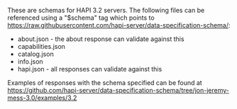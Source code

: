 These are schemas for HAPI 3.2 servers.  The following files can be referenced using a "$schema" tag which 
points to https://raw.githubusercontent.com/hapi-server/data-specification-schema/:

* about.json - the about response can validate against this
* capabilities.json 
* catalog.json 
* info.json 
* hapi.json - all responses can validate against this

Examples of responses with the schema specified can be found at 
https://github.com/hapi-server/data-specification-schema/tree/jon-jeremy-mess-3.0/examples/3.2
